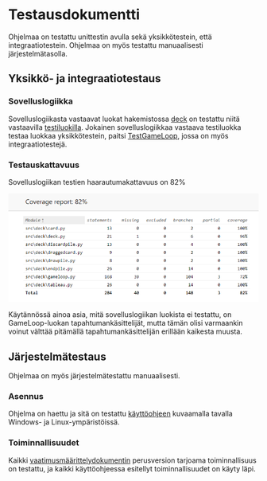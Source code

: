 # Testausdokumentti

Ohjelmaa on testattu unittestin avulla sekä yksikkötestein, että integraatiotestein. Ohjelmaa on myös testattu manuaalisesti järjestelmätasolla.

## Yksikkö- ja integraatiotestaus

### Sovelluslogiikka

Sovelluslogiikasta vastaavat luokat hakemistossa [deck](../src/deck/) on testattu niitä vastaavilla [testiluokilla](../src/tests/). Jokainen sovelluslogiikkaa vastaava testiluokka testaa luokkaa yksikkötestein, paitsi [TestGameLoop](../src/tests/gameloop_test.py), jossa on myös integraatiotestejä.

### Testauskattavuus

Sovelluslogiikan testien haarautumakattavuus on 82%

![](./kuvat/haarautumakattavuus.png)

Käytännössä ainoa asia, mitä sovelluslogiikan luokista ei testattu, on GameLoop-luokan tapahtumankäsittelijät, mutta tämän olisi varmaankin voinut välttää pitämällä tapahtumankäsittelijän erillään kaikesta muusta. 

## Järjestelmätestaus

Ohjelmaa on myös järjestelmätestattu manuaalisesti.

### Asennus

Ohjelma on haettu ja sitä on testattu [käyttöohjeen](./kayttoohje.md) kuvaamalla tavalla Windows- ja Linux-ympäristöissä.

### Toiminnallisuudet

Kaikki [vaatimusmäärittelydokumentin](./vaatimusmaarittely.md) perusversion tarjoama toiminnallisuus on testattu, ja kaikki käyttöohjeessa esitellyt toiminnallisuudet on käyty läpi.


